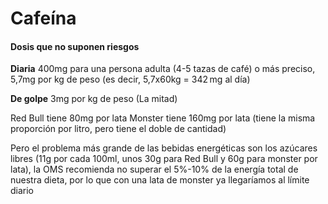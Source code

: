 # Cafeína
#### Dosis que no suponen riesgos
**Diaria**
400mg para una persona adulta (4-5 tazas de café) o más preciso, 5,7mg por kg de peso (es decir, 5,7x60kg = 342 mg al día)

**De golpe**
3mg por kg de peso (La mitad)

Red Bull tiene 80mg por lata
Monster tiene 160mg por lata (tiene la misma proporción por litro, pero tiene el doble de cantidad)

Pero el problema más grande de las bebidas energéticas son los azúcares libres (11g por cada 100ml, unos 30g para Red Bull y 60g para monster por lata), la OMS recomienda no superar el 5%-10% de la energía total de nuestra dieta, por lo que con una lata de monster ya llegaríamos al límite diario